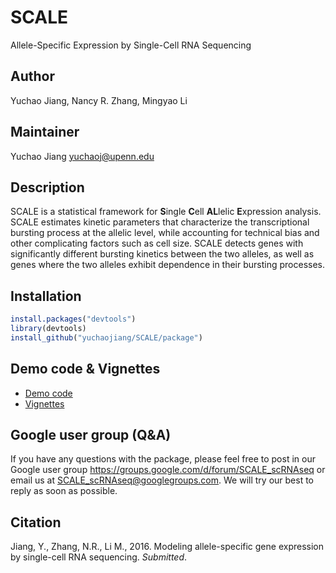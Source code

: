 # SCALE
Allele-Specific Expression by Single-Cell RNA Sequencing


## Author
Yuchao Jiang, Nancy R. Zhang, Mingyao Li


## Maintainer
Yuchao Jiang <yuchaoj@upenn.edu>


## Description
SCALE is a statistical framework for **S**ingle **C**ell **AL**lelic **E**xpression analysis. SCALE estimates kinetic parameters that characterize the transcriptional bursting process at the allelic level, while accounting for technical bias and other complicating factors such as cell size. SCALE detects genes with significantly different bursting kinetics between the two alleles, as well as genes where the two alleles exhibit dependence in their bursting processes.


## Installation
```r
install.packages("devtools")
library(devtools)
install_github("yuchaojiang/SCALE/package")
```


## Demo code & Vignettes
* [Demo code](https://github.com/yuchaojiang/SCALE/blob/master/demo/demo.R)
* [Vignettes](https://github.com/yuchaojiang/SCALE/blob/master/demo/SCALE_vignettes.pdf)


## Google user group (Q&A)
If you have any questions with the package, please feel free to post in our Google user group https://groups.google.com/d/forum/SCALE_scRNAseq or email us at SCALE_scRNAseq@googlegroups.com. We will try our best to reply as soon as possible.


## Citation
Jiang, Y., Zhang, N.R., Li M., 2016. Modeling allele-specific gene expression by single-cell RNA sequencing. *Submitted*.

